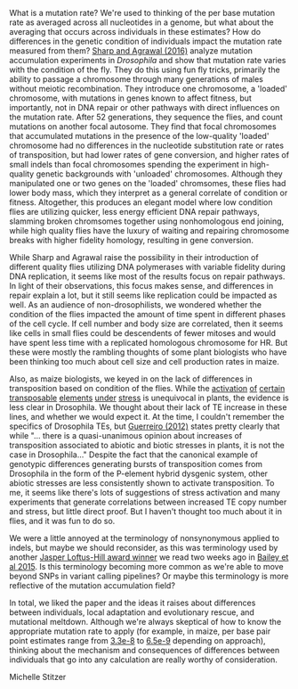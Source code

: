 What is a mutation rate? We're used to thinking of the per base mutation rate as averaged across all nucleotides in a genome, but what about the averaging that occurs across individuals in these estimates? How do differences in the genetic condition of individuals impact the mutation rate measured from them? [Sharp and Agrawal (2016)](http://journals.plos.org/plosbiology/article?id=10.1371/journal.pbio.1002419) analyze mutation accumulation experiments in *Drosophila* and show that mutation rate varies with the condition of the fly. They do this using fun fly tricks, primarily the ability to passage a chromosome through many generations of males without meiotic recombination. They introduce one chromosome, a 'loaded' chromosome, with mutations in genes known to affect fitness, but importantly, not in DNA repair or other pathways with direct influences on the mutation rate. After 52 generations, they sequence the flies, and count mutations on another focal autosome. They find that focal chromosomes that accumulated mutations in the presence of the low-quality 'loaded' chromosome had no differences in the nucleotide substitution rate or rates of transposition, but had lower rates of gene conversion, and higher rates of small indels than focal chromosomes spending the experiment in high-quality genetic backgrounds with 'unloaded' chromosomes. Although they manipulated one or two genes on the 'loaded' chromsomes, these flies had lower body mass, which they interpret as a general correlate of condition or fitness. Altogether, this produces an elegant model where low condition flies are utilizing quicker, less energy efficient DNA repair pathways, slamming broken chromsomes together using nonhomologous end joining, while high quality flies have the luxury of waiting and repairing chromosome breaks with higher fidelity homology, resulting in gene conversion.

While Sharp and Agrawal raise the possibility in their introduction of different quality flies utilizing DNA polymerases with variable fidelity during DNA replication, it seems like most of the results focus on repair pathways. In light of their observations, this focus makes sense, and differences in repair explain a lot, but it still seems like replication could be impacted as well. As an audience of non-drosophilists, we wondered whether the condition of the flies impacted the amount of time spent in different phases of the cell cycle. If cell number and body size are correlated, then it seems like cells in small flies could be descendents of fewer mitoses and would have spent less time with a replicated homologous chromosome for HR. But these were mostly the rambling thoughts of some plant biologists who have been thinking too much about cell size and cell production rates in maize. 

Also, as maize biologists, we keyed in on the lack of differences in transposition based on condition of the flies. While the [activation](http://www.nature.com/nature/journal/v461/n7267/full/nature08479.html) [of](http://journals.plos.org/plosgenetics/article?id=10.1371/journal.pgen.1004115) [certain](http://www.karger.com/Article/FullText/84957) [transposable](http://www.sciencedirect.com/science/article/pii/S0378111913000759) [elements](http://journals.plos.org/plosgenetics/article?id=10.1371/journal.pgen.1004915) [under](http://science.sciencemag.org/content/226/4676/792) [stress](http://www.sciencedirect.com/science/article/pii/S0960982202006383) is unequivocal in plants, the evidence is less clear in Drosophila. We thought about their lack of TE increase in these lines, and whether we would expect it. At the time, I couldn't remember the specifics of Drosophila TEs, but [Guerreiro (2012)](http://www.nature.com/hdy/journal/v108/n5/full/hdy201189a.html) states pretty clearly that while "... there is a quasi-unanimous opinion about increases of transposition associated to abiotic and biotic stresses in plants, it is not the case in Drosophila..." Despite the fact that the canonical example of genotypic differences generating bursts of transposition comes from Drosophila in the form of the P-element hybrid dysgenic system, other abiotic stresses are less consistently shown to activate transposition. To me, it seems like there's lots of suggestions of stress activation and many experiments that generate correlations between increased TE copy number and stress, but little direct proof. But I haven't thought too much about it in flies, and it was fun to do so.

We were a little annoyed at the terminology of nonsynonymous applied to indels, but maybe we should reconsider, as this was terminology used by another [Jasper Loftus-Hill award winner](http://www.amnat.org/announcements/AwaAnn.html) we read two weeks ago in [Bailey et al 2015](http://mbe.oxfordjournals.org/content/32/6/1436). Is this terminology becoming more common as we're able to move beyond SNPs in variant calling pipelines? Or maybe this terminology is more reflective of the mutation accumulation field? 

In total, we liked the paper and the ideas it raises about differences between individuals, local adaptation and evolutionary rescue, and mutational meltdown. Although we're always skeptical of how to know the appropriate mutation rate to apply (for example, in maize, per base pair point estimates range from [3.3e-8](http://mbe.oxfordjournals.org/content/22/11/2304.full) to [6.5e-9](http://www.pnas.org/content/93/19/10274.full.pdf) depending on approach), thinking about the mechanism and consequences of differences between individuals that go into any calculation are really worthy of consideration. 

Michelle Stitzer